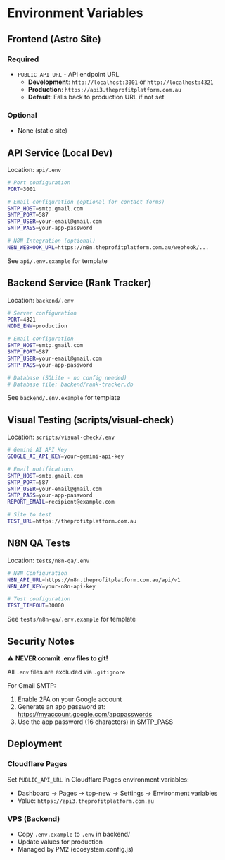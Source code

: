 # Environment Variables

## Frontend (Astro Site)

### Required
- `PUBLIC_API_URL` - API endpoint URL
  - **Development**: `http://localhost:3001` or `http://localhost:4321`
  - **Production**: `https://api3.theprofitplatform.com.au`
  - **Default**: Falls back to production URL if not set

### Optional
- None (static site)

## API Service (Local Dev)

Location: `api/.env`

```bash
# Port configuration
PORT=3001

# Email configuration (optional for contact forms)
SMTP_HOST=smtp.gmail.com
SMTP_PORT=587
SMTP_USER=your-email@gmail.com
SMTP_PASS=your-app-password

# N8N Integration (optional)
N8N_WEBHOOK_URL=https://n8n.theprofitplatform.com.au/webhook/...
```

See `api/.env.example` for template

## Backend Service (Rank Tracker)

Location: `backend/.env`

```bash
# Server configuration
PORT=4321
NODE_ENV=production

# Email configuration
SMTP_HOST=smtp.gmail.com
SMTP_PORT=587
SMTP_USER=your-email@gmail.com
SMTP_PASS=your-app-password

# Database (SQLite - no config needed)
# Database file: backend/rank-tracker.db
```

See `backend/.env.example` for template

## Visual Testing (scripts/visual-check)

Location: `scripts/visual-check/.env`

```bash
# Gemini AI API Key
GOOGLE_AI_API_KEY=your-gemini-api-key

# Email notifications
SMTP_HOST=smtp.gmail.com
SMTP_PORT=587
SMTP_USER=your-email@gmail.com
SMTP_PASS=your-app-password
REPORT_EMAIL=recipient@example.com

# Site to test
TEST_URL=https://theprofitplatform.com.au
```

## N8N QA Tests

Location: `tests/n8n-qa/.env`

```bash
# N8N Configuration
N8N_API_URL=https://n8n.theprofitplatform.com.au/api/v1
N8N_API_KEY=your-n8n-api-key

# Test configuration
TEST_TIMEOUT=30000
```

See `tests/n8n-qa/.env.example` for template

## Security Notes

⚠️ **NEVER commit .env files to git!**

All `.env` files are excluded via `.gitignore`

For Gmail SMTP:
1. Enable 2FA on your Google account
2. Generate an app password at: https://myaccount.google.com/apppasswords
3. Use the app password (16 characters) in SMTP_PASS

## Deployment

### Cloudflare Pages
Set `PUBLIC_API_URL` in Cloudflare Pages environment variables:
- Dashboard → Pages → tpp-new → Settings → Environment variables
- Value: `https://api3.theprofitplatform.com.au`

### VPS (Backend)
- Copy `.env.example` to `.env` in backend/
- Update values for production
- Managed by PM2 (ecosystem.config.js)
